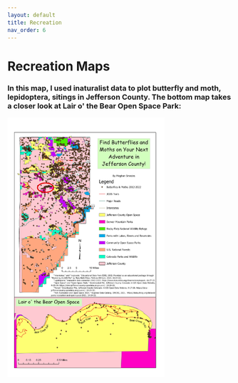 ```yaml
---
layout: default
title: Recreation
nav_order: 6
---
```


# Recreation Maps

### In this map, I used inaturalist data to plot butterfly and moth, lepidoptera, sitings in Jefferson County.  The bottom map takes a closer look at Lair o' the Bear Open Space Park:

<img src = "https://github.com/megsmedes/GISmedes/blob/main/SmedesMiniProject_JeffcoButterflies.jpg?raw=true" alt = "Jeffco Butterflies" width = "70%" height = "70%" >
